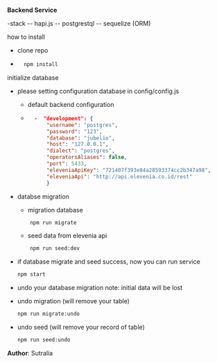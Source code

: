 
**Backend Service**

-stack
	-- hapi.js
	-- postgrestql
	-- sequelize (ORM)

how to install

- clone repo
- ```bash
	npm install
	```

initialize database
- please setting configuration database in config/config.js
	- default backend configuration 
	- ```json
		-  "development": {
	        "username": "postgres",
	        "password": "123",
	        "database": "jubelio",
	        "host": "127.0.0.1",
	        "dialect": "postgres",
	        "operatorsAliases": false,
	        "port": 5433,
	        "eleveniaApiKey": "721407f393e84a28593374cc2b347a98",
	        "eleveniaApi": "http://api.elevenia.co.id/rest"
			}
		```
		
- databse migration
	- migration database 
	```bash
		npm run migrate
	```
	- seed data from elevenia api 
	```bash
		npm run seed:dev
	```

	
- if database migrate and seed success, now you can run service
	 ```bash
	 npm start
	```
- undo your database migration note: initial data will be lost
 - undo migration  (will remove your table)
	
	```bash
	npm run migrate:undo
	```
- undo seed  (will remove your record of table)
	```bash
	npm run seed:undo
	```

**Author**: Sutralia
